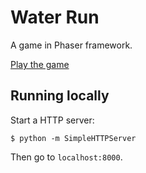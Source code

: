 # Water Run

A game in Phaser framework.

[Play the game](https://rawgit.com/pwmarcz/water-run/master/index.html)

## Running locally

Start a HTTP server:

    $ python -m SimpleHTTPServer

Then go to `localhost:8000`.
